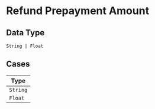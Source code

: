 
# Refund Prepayment Amount

## Data Type

`String | Float`

## Cases

| Type |
|  --- |
| `String` |
| `Float` |

